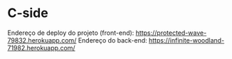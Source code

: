 # C-side
Endereço de deploy do projeto (front-end): https://protected-wave-79832.herokuapp.com/
Endereço do back-end: https://infinite-woodland-71982.herokuapp.com/